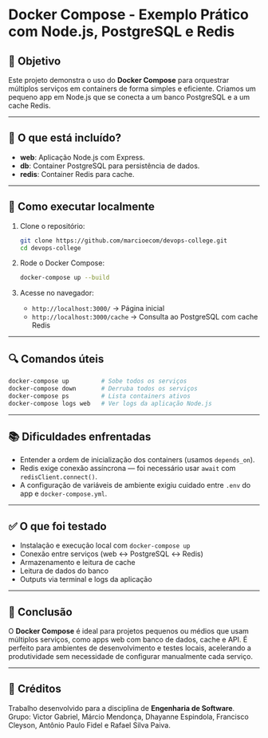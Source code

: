 # Docker Compose - Exemplo Prático com Node.js, PostgreSQL e Redis

## 🧠 Objetivo

Este projeto demonstra o uso do **Docker Compose** para orquestrar múltiplos serviços em containers de forma simples e eficiente. Criamos um pequeno app em Node.js que se conecta a um banco PostgreSQL e a um cache Redis.

---

## 🚀 O que está incluído?

- **web**: Aplicação Node.js com Express.
- **db**: Container PostgreSQL para persistência de dados.
- **redis**: Container Redis para cache.

---

## 🧪 Como executar localmente

1. Clone o repositório:
   ```bash
   git clone https://github.com/marcioecom/devops-college.git
   cd devops-college
   ```

2. Rode o Docker Compose:
   ```bash
   docker-compose up --build
   ```

3. Acesse no navegador:

   * `http://localhost:3000/` → Página inicial
   * `http://localhost:3000/cache` → Consulta ao PostgreSQL com cache Redis

---

## 🔍 Comandos úteis

```bash
docker-compose up         # Sobe todos os serviços
docker-compose down       # Derruba todos os serviços
docker-compose ps         # Lista containers ativos
docker-compose logs web   # Ver logs da aplicação Node.js
```

---

## 📚 Dificuldades enfrentadas

* Entender a ordem de inicialização dos containers (usamos `depends_on`).
* Redis exige conexão assíncrona — foi necessário usar `await` com `redisClient.connect()`.
* A configuração de variáveis de ambiente exigiu cuidado entre `.env` do app e `docker-compose.yml`.

---

## ✅ O que foi testado

* Instalação e execução local com `docker-compose up`
* Conexão entre serviços (web ↔ PostgreSQL ↔ Redis)
* Armazenamento e leitura de cache
* Leitura de dados do banco
* Outputs via terminal e logs da aplicação

---

## 🎯 Conclusão

O **Docker Compose** é ideal para projetos pequenos ou médios que usam múltiplos serviços, como apps web com banco de dados, cache e API. É perfeito para ambientes de desenvolvimento e testes locais, acelerando a produtividade sem necessidade de configurar manualmente cada serviço.

---

## 👥 Créditos

Trabalho desenvolvido para a disciplina de **Engenharia de Software**.<br>
Grupo: Victor Gabriel, Márcio Mendonça, Dhayanne Espindola, Francisco Cleyson, Antônio Paulo Fidel e Rafael Silva Paiva.
